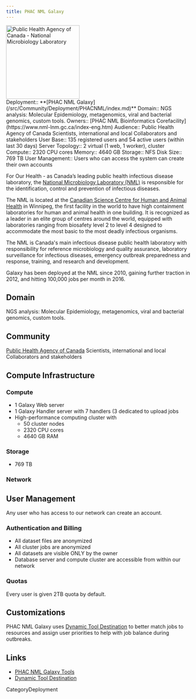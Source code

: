 ```yaml
---
title: PHAC NML Galaxy
---
```

<div class='center'>
<a href='https://www.nml-lnm.gc.ca/index-eng.htm'><img src='/MapleLeaf.png' alt='Public Health Agency of Canada - National Microbiology Laboratory' height="200" /></a>
</div>





<div class='deploymentbox'>
 Deployment:: **[PHAC NML Galaxy](/src/Community/Deployment/PHACNML/index.md)**
 Domain:: NGS analysis: Molecular Epidemiology, metagenomics, viral and bacterial genomics, custom tools.
 Owners:: [PHAC NML Bioinformatics Corefacility](https://www.nml-lnm.gc.ca/index-eng.htm)
 Audience:: Public Health Agency of Canada Scientists, international and local Collaborators and stakeholders
 User Base:: 135 registered users and 54 active users (within last 30 days)
 Server Topology:: 2 virtual (1 web, 1 worker), cluster
 Compute:: 2320 CPU cores
 Memory:: 4640 GB
 Storage:: NFS
 Disk Size:: 769 TB
 User Management:: Users who can access the system can create their own accounts
</div>

For Our Health - as Canada’s leading public health infectious disease laboratory, the [National Microbiology Laboratory (NML)](https://www.nml-lnm.gc.ca/index-eng.htm) is responsible for the identification, control and prevention of infectious diseases.

The NML is located at the [Canadian Science Centre for Human and Animal Health](https://en.wikipedia.org/wiki/Canadian_Science_Centre_for_Human_and_Animal_Health) in Winnipeg, the first facility in the world to have high containment laboratories for human and animal health in one building. It is recognized as a leader in an elite group of centres around the world, equipped with laboratories ranging from biosafety level 2 to level 4 designed to accommodate the most basic to the most deadly infectious organisms.

The NML is Canada's main infectious disease public health laboratory with responsibility for reference microbiology and quality assurance, laboratory surveillance for infectious diseases, emergency outbreak preparedness and response, training, and research and development.

Galaxy has been deployed at the NML since 2010, gaining further traction in 2012, and hitting 100,000 jobs per month in 2016.

## Domain

NGS analysis: Molecular Epidemiology, metagenomics, viral and bacterial genomics, custom tools.

## Community

[Public Health Agency of Canada](http://www.phac-aspc.gc.ca/) Scientists, international and local Collaborators and stakeholders

## Compute Infrastructure

### Compute

* 1 Galaxy Web server
* 1 Galaxy Handler server with 7 handlers (3 dedicated to upload jobs
* High-performance computing cluster with
  * 50 cluster nodes
  * 2320 CPU cores
  * 4640 GB RAM

### Storage

* 769 TB

### Network

## User Management

Any user who has access to our network can create an account.

### Authentication and Billing

* All dataset files are anonymized
* All cluster jobs are anonymized
* All datasets are visible ONLY by the owner
* Database server and compute cluster are accessible from within our network

### Quotas

Every user is given 2TB quota by default.

## Customizations

PHAC NML Galaxy uses [Dynamic Tool Destination](https://github.com/phac-nml/dynamic-tool-destination) to better match jobs to resources and assign user priorities to help with job balance during outbreaks.

## Links

* [PHAC NML Galaxy Tools](https://github.com/phac-nml/galaxy_tools)
* [Dynamic Tool Destination](https://github.com/phac-nml/dynamic-tool-destination)

CategoryDeployment
